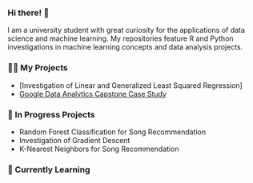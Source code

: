 ### Hi there! 👋
I am a university student with great curiosity for the applications of data science and machine learning. My repositories feature R and Python investigations in machine learning concepts and data analysis projects.

### 👩‍💻 My Projects
- [Investigation of Linear and Generalized Least Squared Regression]
- [Google Data Analytics Capstone Case Study](https://github.com/cheeze31/case_study)

### 🤔 In Progress Projects
- Random Forest Classification for Song Recommendation
- Investigation of Gradient Descent
- K-Nearest Neighbors for Song Recommendation

### 🌱 Currently Learning

<!--
**cheeze31/cheeze31** is a ✨ _special_ ✨ repository because its `README.md` (this file) appears on your GitHub profile.

Here are some ideas to get you started:

- 🔭 I’m currently working on ...
- 🌱 I’m currently learning ...
- 👯 I’m looking to collaborate on ...
- 🤔 I’m looking for help with ...
- 💬 Ask me about ...
- 📫 How to reach me: ...
- 😄 Pronouns: ...
- ⚡ Fun fact: ...
-->
